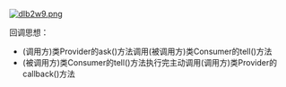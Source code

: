 
[![dIb2w9.png](https://s1.ax1x.com/2020/08/28/dIb2w9.png)](https://imgchr.com/i/dIb2w9)

回调思想：
+ (调用方)类Provider的ask()方法调用(被调用方)类Consumer的tell()方法
+ (被调用方)类Consumer的tell()方法执行完主动调用(调用方)类Provider的callback()方法
